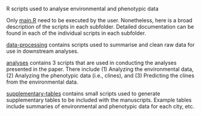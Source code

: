 R scripts used to analyse environmental and phenotypic data

Only [main.R](./main.R) need to be executed by the user. Nonetheless, here is a broad description
of the scripts in each subfolder. Detailed documentation can be found in each of the individual 
scripts in each subfolder.

[data-processing](./data-processing) contains scripts used to summarise and clean raw data
for use in downstream analyses.

[analyses](./analyses) contains 3 scripts that are used in conducting the analyses presented in the paper.
There include (1) Analyzing the environmental data, (2) Analyzing the phenotypic data (i.e., clines), and (3)
Predicting the clines from the environmental data.

[supplementary-tables](./supplementary-tables) contains small scripts used to generate supplementary tables 
to be included with the manuscripts. Example tables include summaries of environmental and phenotypic data for each city, 
etc.
